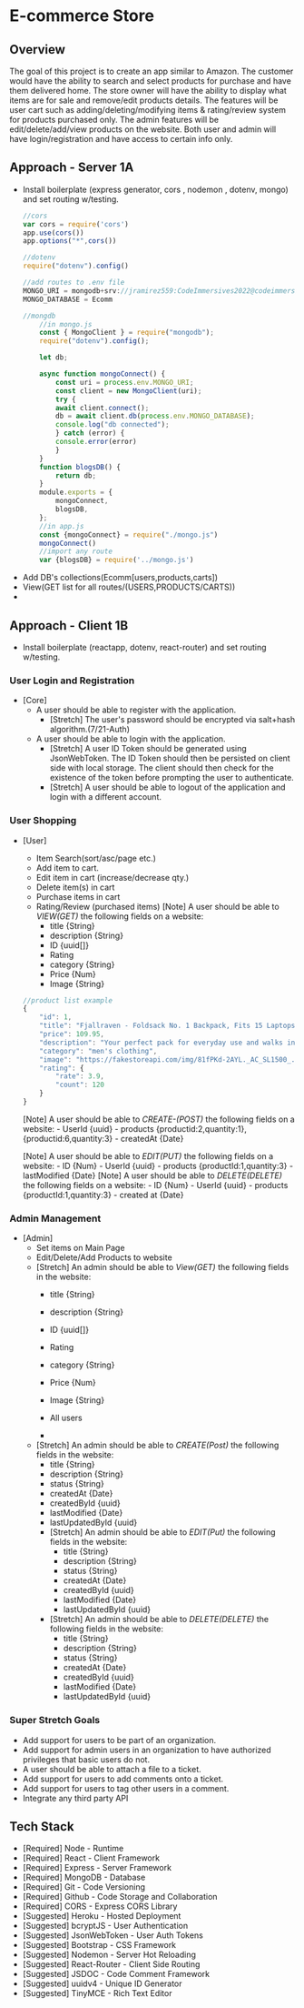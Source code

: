 # E-commerce Store

## Overview

The goal of this project is to create an app similar to Amazon. The customer would have the ability to search and select products for purchase and have them delivered home. The store owner will have the ability to display what items are for sale and remove/edit products details. The features will be user cart such as adding/deleting/modifying items & rating/review system for products purchased only. The admin features will be edit/delete/add/view products on the website. Both user and admin will have login/registration and have access to certain info only.

## Approach - Server 1A
- Install boilerplate (express generator, cors , nodemon , dotenv, mongo) and set routing w/testing.
    ```js
    //cors
    var cors = require('cors')
    app.use(cors())
    app.options("*",cors())

    //dotenv
    require("dotenv").config()

    //add routes to .env file
    MONGO_URI = mongodb+srv://jramirez559:CodeImmersives2022@codeimmersives.woe8edu.mongodb.net/?retryWrites=true&w=majority
    MONGO_DATABASE = Ecomm

    //mongdb 
        //in mongo.js
        const { MongoClient } = require("mongodb");
        require("dotenv").config();

        let db;

        async function mongoConnect() {
            const uri = process.env.MONGO_URI;
            const client = new MongoClient(uri);
            try {
            await client.connect();
            db = await client.db(process.env.MONGO_DATABASE);
            console.log("db connected");
            } catch (error) {
            console.error(error)
            }
        }
        function blogsDB() {
            return db;
        }
        module.exports = {
            mongoConnect,
            blogsDB,
        };
        //in app.js
        const {mongoConnect} = require("./mongo.js")
        mongoConnect()
        //import any route 
        var {blogsDB} = require('../mongo.js')
    ```
- Add DB's collections(Ecomm[users,products,carts])
- View(GET list for all routes/(USERS,PRODUCTS/CARTS))
- 

## Approach - Client 1B

- Install boilerplate (reactapp, dotenv, react-router) and set routing w/testing.
  


### User Login and Registration

- [Core] 
  - A user should be able to register with the application.
    - [Stretch] The user's password should be encrypted via salt+hash algorithm.(7/21-Auth)
  - A user should be able to login with the application.
    - [Stretch] A user ID Token should be generated using JsonWebToken. The ID Token should then be persisted on client side with local storage. The client should then check for the existence of the token before prompting the user to authenticate.
    - [Stretch] A user should be able to logout of the application and login with a different account.

### User Shopping 
- [User]
    - Item Search(sort/asc/page etc.)
    - Add item to cart. 
    - Edit item in cart (increase/decrease qty.)
    - Delete item(s) in cart
    - Purchase items in cart
    - Rating/Review (purchased items)
    [Note] A user should be able to *VIEW(GET)* the following fields on a website:
      - title {String}
      - description {String}
      - ID {uuid[]}
      - Rating
      - category {String}
      - Price {Num}
      - Image {String}
    ```js
    //product list example
    {
        "id": 1,
        "title": "Fjallraven - Foldsack No. 1 Backpack, Fits 15 Laptops",
        "price": 109.95,
        "description": "Your perfect pack for everyday use and walks in the forest. Stash your laptop (up to 15 inches) in the padded sleeve, your everyday",
        "category": "men's clothing",
        "image": "https://fakestoreapi.com/img/81fPKd-2AYL._AC_SL1500_.jpg",
        "rating": {
            "rate": 3.9,
            "count": 120
        }
    }
    ```
    [Note] A user should be able to *CREATE-(POST)* the following fields on a website:
      - UserId {uuid}
      - products {productid:2,quantity:1},{productid:6,quantity:3}
      - createdAt {Date}
    
    [Note] A user should be able to *EDIT(PUT)* the following fields on a website:
      - ID {Num}
      - UserId {uuid}
      - products {productId:1,quantity:3}
      - lastModified {Date}
    [Note] A user should be able to *DELETE(DELETE)* the following fields on a website:
      - ID {Num}
      - UserId {uuid}
      - products {productId:1,quantity:3}
      - created at {Date}

### Admin Management
- [Admin]
  - Set items on Main Page
  - Edit/Delete/Add Products to website
  - [Stretch] An admin should be able to *View(GET)* the following fields in the website:
      - title {String}
      - description {String}
      - ID {uuid[]}
      - Rating
      - category {String}
      - Price {Num}
      - Image {String}
    
      - All users
      - 
  - [Stretch] An admin should be able to *CREATE(Post)* the following fields in the website:
      - title {String}
      - description {String}
      - status {String}
      - createdAt {Date}
      - createdById {uuid}
      - lastModified {Date}
      - lastUpdatedById {uuid}
    - [Stretch] An admin should be able to *EDIT(Put)* the following fields in the website:
      - title {String}
      - description {String}
      - status {String}
      - createdAt {Date}
      - createdById {uuid}
      - lastModified {Date}
      - lastUpdatedById {uuid}
    - [Stretch] An admin should be able to *DELETE(DELETE)* the following fields in the website:
      - title {String}
      - description {String}
      - status {String}
      - createdAt {Date}
      - createdById {uuid}
      - lastModified {Date}
      - lastUpdatedById {uuid}

### Super Stretch Goals

- Add support for users to be part of an organization.
- Add support for admin users in an organization to have authorized privileges that basic users do not.
- A user should be able to attach a file to a ticket.
- Add support for users to add comments onto a ticket.
- Add support for users to tag other users in a comment.
- Integrate any third party API

## Tech Stack

- [Required] Node - Runtime
- [Required] React - Client Framework
- [Required] Express - Server Framework
- [Required] MongoDB - Database
- [Required] Git - Code Versioning
- [Required] Github - Code Storage and Collaboration
- [Required] CORS - Express CORS Library
- [Suggested] Heroku - Hosted Deployment
- [Suggested] bcryptJS - User Authentication
- [Suggested] JsonWebToken - User Auth Tokens
- [Suggested] Bootstrap - CSS Framework
- [Suggested] Nodemon - Server Hot Reloading
- [Suggested] React-Router - Client Side Routing
- [Suggested] JSDOC - Code Comment Framework
- [Suggested] uuidv4 - Unique ID Generator
- [Suggested] TinyMCE - Rich Text Editor
